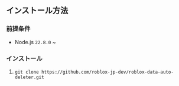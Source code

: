 ## インストール方法

### 前提条件
- Node.js `22.8.0` ~

### インストール

1. `git clone https://github.com/roblox-jp-dev/roblox-data-auto-deleter.git`
